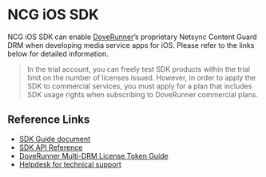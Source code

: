 # NCG iOS SDK

NCG iOS SDK can enable [DoveRunner](https://doverunner.com)’s proprietary Netsync Content Guard DRM when developing media service apps for iOS. 
Please refer to the links below for detailed information.

> In the trial account, you can freely test SDK products within the trial limit on the number of licenses issued. However, in order to apply the SDK to commercial services, you must apply for a plan that includes SDK usage rights when subscribing to DoveRunner commercial plans.

## Reference Links

- [SDK Guide document](https://doverunner.com/docs/en/multidrm/clients/ncg-ios/)
- [SDK API Reference](https://github.com/doverunner/ncg-ios-sdk/tree/main/doc)
- [DoveRunner Multi-DRM License Token Guide](https://doverunner.com/docs/en/multidrm/license/license-token)
- [Helpdesk for technical support](https://pallycon.zendesk.com)
